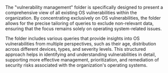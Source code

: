 The "vulnerability management" folder is specifically designed to present a comprehensive view of all existing OS vulnerabilities within the organization. By concentrating exclusively on OS vulnerabilities, the folder allows for the precise tailoring of queries to exclude non-relevant data, ensuring that the focus remains solely on operating system-related issues.

The folder includes various queries that provide insights into OS vulnerabilities from multiple perspectives, such as their age, distribution across different devices, types, and severity levels. This structured approach helps in identifying and understanding vulnerabilities in detail, supporting more effective management, prioritization, and remediation of security risks associated with the organization's operating systems.
